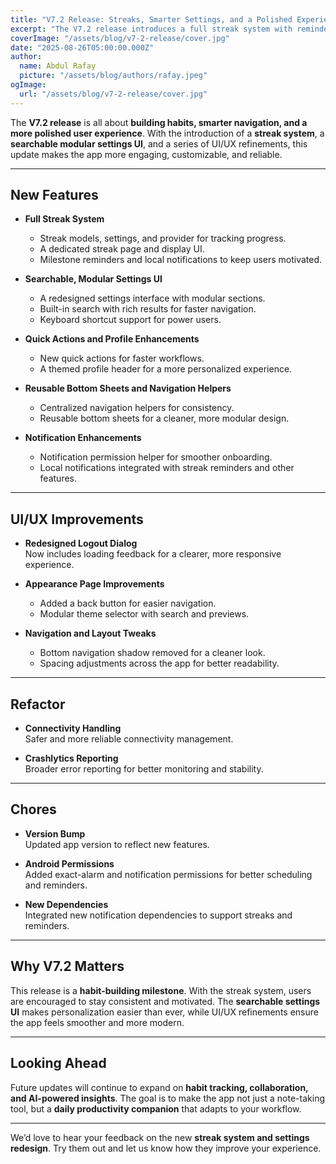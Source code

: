 ```yaml
---
title: "V7.2 Release: Streaks, Smarter Settings, and a Polished Experience"
excerpt: "The V7.2 release introduces a full streak system with reminders, a redesigned modular settings UI with search, new quick actions, and refined UI/UX improvements. This update focuses on habit-building, personalization, and smoother navigation."
coverImage: "/assets/blog/v7-2-release/cover.jpg"
date: "2025-08-26T05:00:00.000Z"
author:
  name: Abdul Rafay
  picture: "/assets/blog/authors/rafay.jpeg"
ogImage:
  url: "/assets/blog/v7-2-release/cover.jpg"
---
```


The **V7.2 release** is all about **building habits, smarter navigation, and a more polished user experience**. With the introduction of a **streak system**, a **searchable modular settings UI**, and a series of UI/UX refinements, this update makes the app more engaging, customizable, and reliable.  

---

## New Features  

- **Full Streak System**  
  - Streak models, settings, and provider for tracking progress.  
  - A dedicated streak page and display UI.  
  - Milestone reminders and local notifications to keep users motivated.  

- **Searchable, Modular Settings UI**  
  - A redesigned settings interface with modular sections.  
  - Built-in search with rich results for faster navigation.  
  - Keyboard shortcut support for power users.  

- **Quick Actions and Profile Enhancements**  
  - New quick actions for faster workflows.  
  - A themed profile header for a more personalized experience.  

- **Reusable Bottom Sheets and Navigation Helpers**  
  - Centralized navigation helpers for consistency.  
  - Reusable bottom sheets for a cleaner, more modular design.  

- **Notification Enhancements**  
  - Notification permission helper for smoother onboarding.  
  - Local notifications integrated with streak reminders and other features.  

---

## UI/UX Improvements  

- **Redesigned Logout Dialog**  
  Now includes loading feedback for a clearer, more responsive experience.  

- **Appearance Page Improvements**  
  - Added a back button for easier navigation.  
  - Modular theme selector with search and previews.  

- **Navigation and Layout Tweaks**  
  - Bottom navigation shadow removed for a cleaner look.  
  - Spacing adjustments across the app for better readability.  

---

## Refactor  

- **Connectivity Handling**  
  Safer and more reliable connectivity management.  

- **Crashlytics Reporting**  
  Broader error reporting for better monitoring and stability.  

---

## Chores  

- **Version Bump**  
  Updated app version to reflect new features.  

- **Android Permissions**  
  Added exact-alarm and notification permissions for better scheduling and reminders.  

- **New Dependencies**  
  Integrated new notification dependencies to support streaks and reminders.  

---

## Why V7.2 Matters  

This release is a **habit-building milestone**. With the streak system, users are encouraged to stay consistent and motivated. The **searchable settings UI** makes personalization easier than ever, while UI/UX refinements ensure the app feels smoother and more modern.  

---

## Looking Ahead  

Future updates will continue to expand on **habit tracking, collaboration, and AI-powered insights**. The goal is to make the app not just a note-taking tool, but a **daily productivity companion** that adapts to your workflow.  

---

We’d love to hear your feedback on the new **streak system and settings redesign**. Try them out and let us know how they improve your experience.